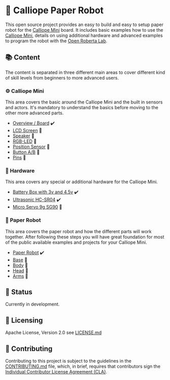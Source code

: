 # 🤖 Calliope Paper Robot

This open source project provides an easy to build and easy to setup paper robot for the [Calliope Mini][calliope_mini] board.
It includes basic examples how to use the [Calliope Mini][calliope_mini], details on using additional hardware and advanced examples to program the robot with the [Open Roberta Lab][open_roberta_lab].

## 📚 Content

The content is separated in three different main areas to cover different kind of skill levels from beginners to more advanced users.

### ⚙️ **Calliope Mini**

This area covers the basic around the Calliope Mini and the built in sensors and actors.
It's mandatory to understand the basics before moving to the other more advanced parts.

- [Overview / Board](calliope_mini/board/README.md) ✔️
- [LCD Screen](#lcd_screen) 🚧
- [Speaker](#speaker) 🚧
- [RGB-LED](#rgb_led) 🚧
- [Position Sensor](#position_sensor) 🚧
- [Button A/B](#button_a_b) 🚧
- [Pins](#pins) 🚧

### 🦾 **Hardware**

This area covers any special or additional hardware for the Calliope Mini.

- [Battery Box with 3v and 4.5v](hardware/battery_box/README.md) ✔️
- [Ultrasonic HC-SR04](hardware/ultrasonic_hc-sr04/README.md) ✔️
- [Micro Servo 9g SG90](#micro_servo_9g_sg90) 🚧

### 🤖 **Paper Robot**

This area covers the paper robot and how the different parts will work together.
After following these steps you will have great foundation for most of the public available examples and projects for your Calliope Mini.

- [Paper Robot](paper_robot/README.md) ✔️
- [Base](paper_robot/base/README.md) 🚧
- [Body](paper_robot/body/README.md) 🚧
- [Head](paper_robot/head/README.md) 🚧
- [Arms](paper_robot/arms/README.md) 🚧

## 🧩 Status

Currently in development.

## 📜 Licensing

Apache License, Version 2.0 see [LICENSE.md](LICENSE.md)

## 🤝 Contributing

Contributing to this project is subject to the guidelines in the
[CONTRIBUTING.md](CONTRIBUTING.md) file, which, in brief, requires that
contributors sign the [Individual Contributor License Agreement (CLA)][cla].

[calliope_mini]: https://calliope.cc/
[cla]: https://cla.developers.google.com/
[open_roberta_lab]: https://lab.open-roberta.org/
